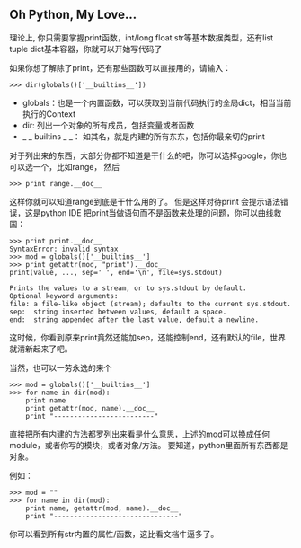 ## Oh Python, My Love...

理论上, 你只需要掌握print函数，int/long float str等基本数据类型，还有list tuple dict基本容器，你就可以开始写代码了

如果你想了解除了print，还有那些函数可以直接用的，请输入：
```
>>> dir(globals()['__builtins__'])
```
* globals：也是一个内置函数，可以获取到当前代码执行的全局dict，相当当前执行的Context
* dir: 列出一个对象的所有成员，包括变量或者函数
* _ _ builtins _ _： 如其名，就是内建的所有东东，包括你最亲切的print

对于列出来的东西，大部分你都不知道是干什么的吧，你可以选择google，你也可以选一个，比如range， 然后
```
>>> print range.__doc__
```

这样你就可以知道range到底是干什么用的了。
但是这样对待print 会提示语法错误，这是python IDE 把print当做语句而不是函数来处理的问题，你可以曲线救国：
```
>>> print print.__doc__
SyntaxError: invalid syntax
>>> mod = globals()['__builtins__']
>>> print getattr(mod, "print").__doc__
print(value, ..., sep=' ', end='\n', file=sys.stdout)

Prints the values to a stream, or to sys.stdout by default.
Optional keyword arguments:
file: a file-like object (stream); defaults to the current sys.stdout.
sep:  string inserted between values, default a space.
end:  string appended after the last value, default a newline.
```
这时候，你看到原来print竟然还能加sep，还能控制end，还有默认的file，世界就清新起来了吧。

当然，也可以一劳永逸的来个
```
>>> mod = globals()['__builtins__']
>>> for name in dir(mod):
	print name
	print getattr(mod, name).__doc__
	print "-------------------------"
```
直接把所有内建的方法都罗列出来看是什么意思，上述的mod可以换成任何module，或者你写的模块，或者对象/方法。
要知道，python里面所有东西都是对象。

例如：
```
>>> mod = ""
>>> for name in dir(mod):
	print name, getattr(mod, name).__doc__
	print "-------------------------------"
```
你可以看到所有str内置的属性/函数，这比看文档牛逼多了。




